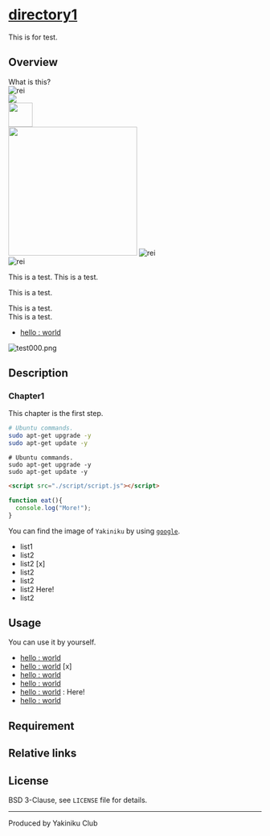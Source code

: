 # [directory1](https://www.google.co.jp/)
This is for test.

## Overview
What is this?  
![rei](https://user-images.githubusercontent.com/26182733/57117366-7495b100-6d96-11e9-8b9d-b44f80b95491.png)  
<img src="https://user-images.githubusercontent.com/26182733/57117366-7495b100-6d96-11e9-8b9d-b44f80b95491.png">  
<img src="https://user-images.githubusercontent.com/26182733/57117366-7495b100-6d96-11e9-8b9d-b44f80b95491.png" width="48">  
<img src="https://user-images.githubusercontent.com/26182733/57117366-7495b100-6d96-11e9-8b9d-b44f80b95491.png" width="256"> <img alt="rei" src="">  
<img alt="rei" src="https://user-images.githubusercontent.com/26182733/57117366-7495b100-6d96-11e9-8b9d-b44f80b95491.png">  
 

This is a test.
This is a test.

This is a test.

This is a test.  
This is a test.
- [hello : world]()

![test000.png]()

## Description
### Chapter1
This chapter is the first step.
```sh
# Ubuntu commands.
sudo apt-get upgrade -y
sudo apt-get update -y
```
```shell
# Ubuntu commands.
sudo apt-get upgrade -y
sudo apt-get update -y
```
```html
<script src="./script/script.js"></script>
```
```js
function eat(){
  console.log("More!");
}
```
You can find the image of `Yakiniku` by using [`google`](https://www.google.co.jp/).
- list1
- list2
- list2 [x]
- list2
- list2
- list2 Here!
- list2

## Usage
You can use it by yourself.
- [hello : world]()  
- [hello : world]()  [x]
- [hello : world]()  
- [hello : world]()  
- [hello : world]() : Here!
- [hello : world]()  

## Requirement

## Relative links


## License
BSD 3-Clause, see `LICENSE` file for details.

---
Produced by Yakiniku Club


